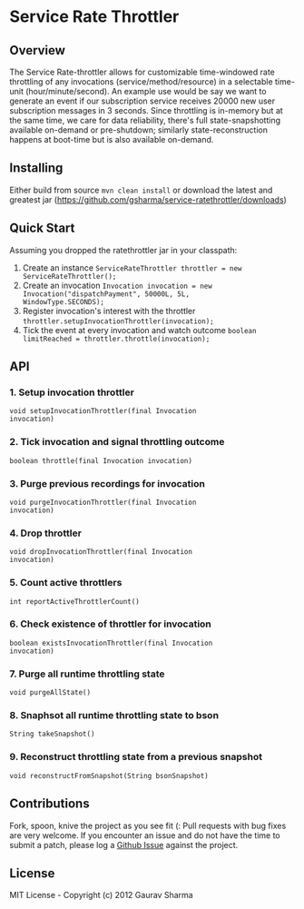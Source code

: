 # Service Rate Throttler

## Overview
The Service Rate-throttler allows for customizable time-windowed rate throttling of any invocations (service/method/resource) in a selectable time-unit (hour/minute/second). An example use would be say we want to generate an event if our subscription service receives 20000 new user subscription messages in 3 seconds. Since throttling is in-memory but at the same time, we care for data reliability, there's full state-snapshotting available on-demand or pre-shutdown; similarly state-reconstruction happens at boot-time but is also available on-demand.  

## Installing
Either build from source <code>mvn clean install</code> or download the latest and greatest jar (https://github.com/gsharma/service-ratethrottler/downloads)  

## Quick Start
Assuming you dropped the ratethrottler jar in your classpath:  
1. Create an instance <code>ServiceRateThrottler throttler = new ServiceRateThrottler();</code>  
2. Create an invocation <code>Invocation invocation = new Invocation("dispatchPayment", 50000L, 5L, WindowType.SECONDS);</code>  
3. Register invocation's interest with the throttler <code>throttler.setupInvocationThrottler(invocation);</code>  
4. Tick the event at every invocation and watch outcome <code>boolean limitReached = throttler.throttle(invocation);</code>  

## API
### 1. Setup invocation throttler
<code>void setupInvocationThrottler(final Invocation invocation)</code>

### 2. Tick invocation and signal throttling outcome
<code>boolean throttle(final Invocation invocation)</code>

### 3. Purge previous recordings for invocation
<code>void purgeInvocationThrottler(final Invocation invocation)</code>

### 4. Drop throttler
<code>void dropInvocationThrottler(final Invocation invocation)</code>

### 5. Count active throttlers
<code>int reportActiveThrottlerCount()</code>

### 6. Check existence of throttler for invocation
<code>boolean existsInvocationThrottler(final Invocation invocation)</code>

### 7. Purge all runtime throttling state
<code>void purgeAllState()</code>

### 8. Snaphsot all runtime throttling state to bson
<code>String takeSnapshot()</code>

### 9. Reconstruct throttling state from a previous snapshot
<code>void reconstructFromSnapshot(String bsonSnapshot)</code>  

## Contributions
Fork, spoon, knive the project as you see fit (: Pull requests with bug fixes are very welcome. If you encounter an issue and do not have the time to submit a patch, please log a [Github Issue](https://github.com/gsharma/service-ratethrottler/issues) against the project.  

## License
MIT License - Copyright (c) 2012 Gaurav Sharma  
